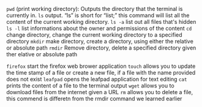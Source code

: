 ```pwd```
(print working directory): Outputs the directory that the terminal is currently in.
```ls```
output. “ls” is short for “list;” this command will list all the
content of the current working directory.
```ls -a```
list out all files that's hidden
```ls -l```
list informations about the owner and permissions of the content
```cd```
change directory, change the current working directory to a specified directory
```mkdir```
make directory, create a directory, using either the relative or absolute path
```rmdir```
Remove directory, delete a specified directory given ther elative or absolute path


```firefox```
start the firefox web brower application
```touch```
allows you to update the time stamp of a file or create a new file, if a file with the name provided does not exist
```leafpad```
opens the leafpad application for text editing
```cat```
prints the content of a file to the terminal output
```wget``` 
allows you to download files from the internet given a URL
```rm```
allows you to delete a file, this commend is differetn from the rmdir command we learned earlier
